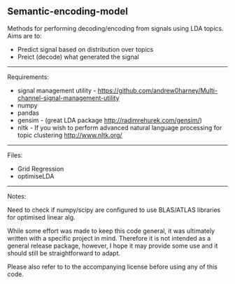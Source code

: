 Semantic-encoding-model
---------------------------------

Methods for performing decoding/encoding from signals using LDA topics. 
Aims are to:
- Predict signal based on distribution over topics
- Preict (decode) what generated the signal


---------------------------------
Requirements:

- signal management utility - https://github.com/andrew0harney/Multi-channel-signal-management-utility
- numpy
- pandas
- gensim - (great LDA package http://radimrehurek.com/gensim/)
- nltk - If you wish to perform advanced natural language processing for topic clustering http://www.nltk.org/

---------------------------------
Files:
- Grid Regression
- optimiseLDA


---------------------------------
Notes:

Need to check if numpy/scipy are configured to use BLAS/ATLAS libraries for optimised linear alg. 

While some effort was made to keep this code general, it was ultimately written with a specific project in mind. Therefore it is not intended as a general release package, however, I hope it may provide some use and it should still be straightforward to adapt.


Please also refer to to the accompanying license before using any of this code.
